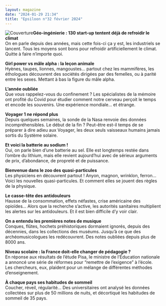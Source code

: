 ```yaml
---
layout: magazine
date: "2024-01-29 21:34"
title: "Epsiloon n°32 février 2024"
---
```

![Couverture](/img/epsiloon-32.jpeg)**Géo-ingénierie : 130 start-up tentent déjà de refroidir le climat**  
On en parle depuis des années, mais cette fois-ci ça y est, les industriels se lancent. Tous les moyens sont bons pour refroidir artificiellement le climat. Quitte à faire n’importe quoi.

**Girl power vs mâle alpha : la leçon animale**  
Hyènes, taupes, lionnes, mangoustes… partout chez les mammifères, les éthologues découvrent des sociétés dirigées par des femelles, ou à parité entre les sexes. Mettant à bas la figure du mâle alpha.

**L’année oubliée**  
Que vous rappelez-vous du confinement&nbsp;? Les spécialistes de la mémoire ont profité du Covid pour étudier comment notre cerveau perçoit le temps et encode les souvenirs. Une expérience mondiale… et étrange.

**Voyager 1 ne répond plus**  
Depuis quelques semaines, la sonde de la Nasa renvoie des données incompréhensibles. Le début de la fin&nbsp;? Peut-être est-il temps de se préparer à dire adieu aux Voyager, les deux seuls vaisseaux humains jamais sortis du Système solaire.

**Et voici la batterie au sodium !**  
Oui, on parle bien d’une batterie au sel. Elle est longtemps restée dans l’ombre du lithium, mais elle revient aujourd’hui avec de sérieux arguments de prix, d’abondance, de propreté et de puissance.

**Bienvenue dans le zoo des quasi-particules**  
Les physiciens en découvrent partout&nbsp;! Anyon, magnon, wrinklon, ferron… Voici les nouvelles quasi-particules. Et comment elles se jouent des règles de la physique.

**Le casse-tête des antidouleurs**  
Hausse de la consommation, effets néfastes, crise américaine des opioïdes… Alors que la recherche s’active, les autorités sanitaires multiplient les alertes sur les antidouleurs. Et il est bien difficile d’y voir clair.

**On a entendu les premières notes de musique**  
Conques, flûtes, hochets préhistoriques dormaient ignorés, depuis des décennies, dans les collections des muséums. Jusqu’à ce que des archéomusicologues les redécouvrent. Des notes oubliées depuis plus de 8000&nbsp;ans.

**Niveau scolaire : la France doit-elle changer de pédagogie ?**  
En réponse aux résultats de l’étude Pisa, le ministre de l’Éducation nationale a annoncé une série de réformes pour “remettre de l’exigence” à l’école. Les chercheurs, eux, plaident pour un mélange de différentes méthodes d’enseignement.

**À chaque pays ses habitudes de sommeil**  
Coucher, réveil, régularité… Des universitaires ont analysé les données collectées sur plus de 50 millions de nuits, et décortiqué les habitudes de sommeil de 35 pays.